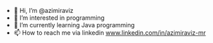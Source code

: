 - 👋 Hi, I’m @azimiraviz
- 👀 I’m interested in programming
- 🌱 I’m currently learning Java programming
- 📫 How to reach me via linkedin www.linkedin.com/in/azimiraviz-mr

<!---
azimiraviz/azimiraviz is a ✨ special ✨ repository because its `README.md` (this file) appears on your GitHub profile.
You can click the Preview link to take a look at your changes.
--->

